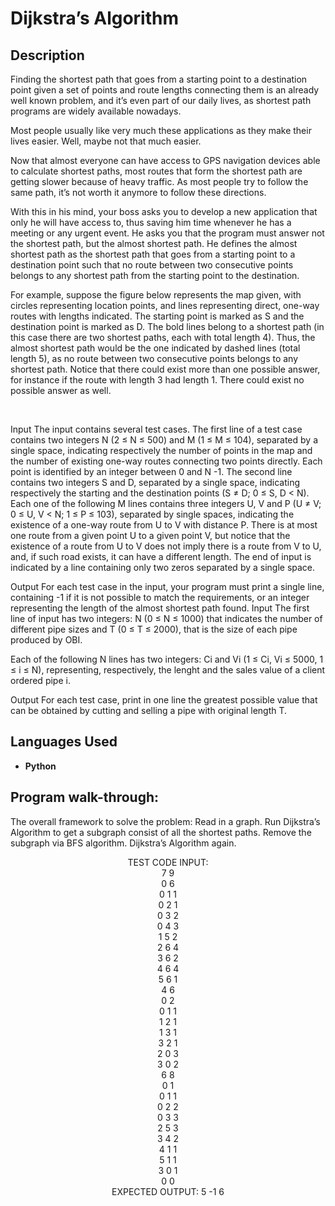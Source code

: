 
<h1>Dijkstra’s Algorithm </h1>



<h2>Description</h2>Finding the shortest path that goes from a starting point to a destination point given a set of points and route lengths connecting them is an already well known problem, and it’s even part of our daily lives, as shortest path programs are widely available nowadays.

Most people usually like very much these applications as they make their lives easier. Well, maybe not that much easier.

Now that almost everyone can have access to GPS navigation devices able to calculate shortest paths, most routes that form the shortest path are getting slower because of heavy traffic. As most people try to follow the same path, it’s not worth it anymore to follow these directions.

With this in his mind, your boss asks you to develop a new application that only he will have access to, thus saving him time whenever he has a meeting or any urgent event. He asks you that the program must answer not the shortest path, but the almost shortest path. He defines the almost shortest path as the shortest path that goes from a starting point to a destination point such that no route between two consecutive points belongs to any shortest path from the starting point to the destination.

For example, suppose the figure below represents the map given, with circles representing location points, and lines representing direct, one-way routes with lengths indicated. The starting point is marked as S and the destination point is marked as D. The bold lines belong to a shortest path (in this case there are two shortest paths, each with total length 4). Thus, the almost shortest path would be the one indicated by dashed lines (total length 5), as no route between two consecutive points belongs to any shortest path. Notice that there could exist more than one possible answer, for instance if the route with length 3 had length 1. There could exist no possible answer as well.

​

Input
The input contains several test cases. The first line of a test case contains two integers N (2 ≤ N ≤ 500) and M (1 ≤ M ≤ 104), separated by a single space, indicating respectively the number of points in the map and the number of existing one-way routes connecting two points directly. Each point is identified by an integer between 0 and N -1. The second line contains two integers S and D, separated by a single space, indicating respectively the starting and the destination points (S ≠ D; 0 ≤ S, D < N). Each one of the following M lines contains three integers U, V and P (U ≠ V; 0 ≤ U, V < N; 1 ≤ P ≤ 103), separated by single spaces, indicating the existence of a one-way route from U to V with distance P. There is at most one route from a given point U to a given point V, but notice that the existence of a route from U to V does not imply there is a route from V to U, and, if such road exists, it can have a different length. The end of input is indicated by a line containing only two zeros separated by a single space.

Output
For each test case in the input, your program must print a single line, containing -1 if it is not possible to match the requirements, or an integer representing the length of the almost shortest path found.
Input
The first line of input has two integers: N (0 ≤ N ≤ 1000) that indicates the number of different pipe sizes and T (0 ≤ T ≤ 2000), that is the size of each pipe produced by OBI.

Each of the following N lines has two integers: Ci and Vi (1 ≤ Ci, Vi ≤ 5000, 1 ≤ i ≤ N), representing, respectively, the lenght and the sales value of a client ordered pipe i.

Output
For each test case, print in one line the greatest possible value that can be obtained by cutting and selling a pipe with original length T.
<br />


<h2>Languages Used</h2>

- <b>Python</b> 

<h2>Program walk-through:</h2>
The overall framework to solve the problem:
Read in a graph.
Run Dijkstra’s Algorithm to get a subgraph consist of all the shortest paths.
Remove the subgraph via BFS algorithm.
Dijkstra’s Algorithm again.

<p align="center">
TEST CODE INPUT:
 <br>
7  9
 <br>
0 6
 <br>
0 1 1
 <br>
0 2 1
 <br>
0 3 2
 <br>
0 4 3
 <br>
1 5 2
 <br>
2 6 4
 <br>
3 6 2
 <br>
4 6 4
<br>
5 6 1
<br>
4 6
<br>
0 2
<br>
0 1 1
<br>
1 2 1
<br>
1 3 1
<br>
3 2 1
<br>
2 0 3
<br>
3 0 2
<br>
6 8
<br>
0 1
<br>
0 1 1
<br>
0 2 2
<br>
0 3 3
<br>
2 5 3
<br>
3 4 2
<br>
4 1 1
<br>
5 1 1
<br>
3 0 1
<br>
0 0
 <br>
EXPECTED OUTPUT:
 5
-1
6
 </br>


<!--
 ```diff
- text in red
+ text in green
! text in orange
# text in gray
@@ text in purple (and bold)@@
```
--!>
